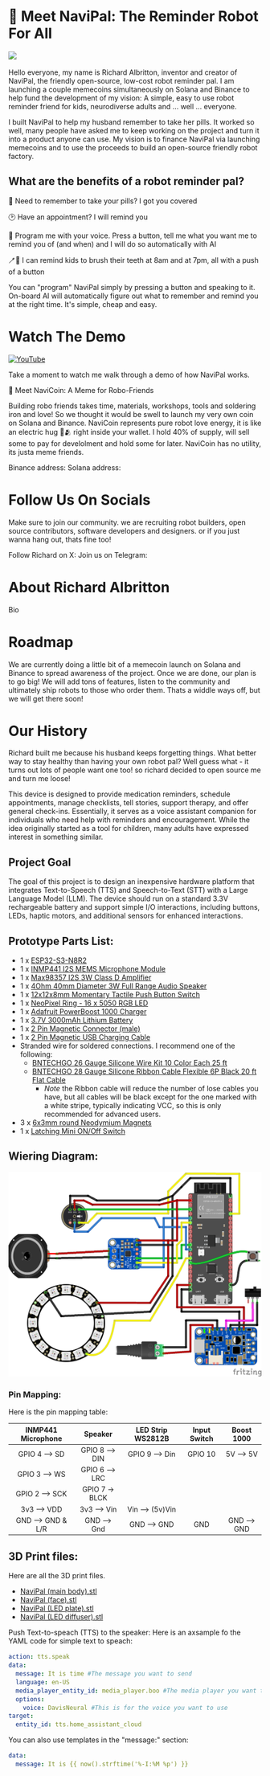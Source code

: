 # 🤖 Meet NaviPal: The Reminder Robot For All

<img src="https://github.com/rexsaurus/NaviPal/blob/main/D1AF2927-EC39-4FAE-AD07-F49C783F85D4.jpeg?raw=true" width="350"/>

Hello everyone, my name is Richard Albritton, inventor and creator of NaviPal, the friendly open-source, low-cost robot reminder pal. I am launching a couple memecoins simultaneously on Solana and Binance to help fund the development of my vision: A simple, easy to use robot reminder friend for kids, neurodiverse adults and ... well ... everyone. 

I built NaviPal to help my husband remember to take her pills. It worked so well, many people have asked me to keep working on the project and turn it into a product anyone can use. My vision is to finance NaviPal via launching memecoins and to use the proceeds to build an open-source friendly robot factory. 

## What are the benefits of a robot reminder pal?

💊 Need to remember to take your pills? I got you covered

🕑 Have an appointment? I will remind you

📣 Program me with your voice. Press a button, tell me what you want me to remind you of (and when) and I will do so automatically with AI

🪥🦷 I can remind kids to brush their teeth at 8am and at 7pm, all with a push of a button

You can "program" NaviPal simply by pressing a button and speaking to it. On-board AI will automatically figure out what to remember and remind you at the right time. It's simple, cheap and easy. 

# Watch The Demo

[![YouTube](http://i.ytimg.com/vi/SLpDSxgNKxc/hqdefault.jpg)](https://www.youtube.com/watch?v=SLpDSxgNKxc)

Take a moment to watch me walk through a demo of how NaviPal works. 

 🥰 Meet NaviCoin: A Meme for Robo-Friends



Building robo friends takes time, materials, workshops, tools and soldering iron and love! So we thought it would be swell to launch my very own coin on Solana and Binance. NaviCoin represents pure robot love energy, it is like an electric hug 🥰🫂 right inside your wallet. I hold 40% of supply, will sell some to pay for develolment and hold some for later. NaviCoin has no utility, its justa meme friends.

Binance address:
Solana address: 

# Follow Us On Socials

Make sure to join our community. we are recruiting robot builders, open source contributors, software developers and designers. or if you just wanna hang out, thats fine too!

Follow Richard on X: 
Join us on Telegram:

# About Richard Albritton

Bio 

# Roadmap

We are currently doing a little bit of a memecoin launch on Solana and Binance to spread awareness of the project. Once we are done, our plan is to go big! We will add tons of features, listen to the community and ultimately ship robots to those who order them. Thats a widdle ways off, but we will get there soon!

# Our History

Richard built me because his husband keeps forgetting things. What better way to stay healthy than having your own robot pal? Well guess what - it turns out lots of people want one too! so richard decided to open source me and turn me loose! 

This device is designed to provide medication reminders, schedule appointments, manage checklists, tell stories, support therapy, and offer general check-ins. Essentially, it serves as a voice assistant companion for individuals who need help with reminders and encouragement. While the idea originally started as a tool for children, many adults have expressed interest in something similar.



## Project Goal
The goal of this project is to design an inexpensive hardware platform that integrates Text-to-Speech (TTS) and Speech-to-Text (STT) with a Large Language Model (LLM). The device should run on a standard 3.3V rechargeable battery and support simple I/O interactions, including buttons, LEDs, haptic motors, and additional sensors for enhanced interactions.

## Prototype Parts List:

* 1 x [ESP32-S3-N8R2](https://www.amazon.com/dp/B0B6HT7V7P)
* 1 x [INMP441 I2S MEMS Microphone Module](https://www.amazon.com/dp/B09G4RNT3G)
* 1 x [Max98357 I2S 3W Class D Amplifier](https://www.amazon.com/dp/B0B4GK5R1R)
* 1 x [4Ohm 40mm Diameter 3W Full Range Audio Speaker](https://www.amazon.com/dp/B01LN8ONG4)
* 1 x [12x12x8mm Momentary Tactile Push Button Switch](https://www.amazon.com/dp/B07HBQFJ1W)
* 1 x [NeoPixel Ring - 16 x 5050 RGB LED](https://www.amazon.com/dp/B08XWFTJQ8)
* 1 x [Adafruit PowerBoost 1000 Charger](https://www.amazon.com/dp/B01BMRBTH2)
* 1 x [3.7V 3000mAh Lithium Battery](https://www.amazon.com/dp/B0BG7ZTJSR)
* 1 x [2 Pin Magnetic Connector (male)](https://www.amazon.com/dp/B0CSX6ZQ1H)
* 1 x [2 Pin Magnetic USB Charging Cable](https://www.amazon.com/dp/B0BV2RF5N4)
* Stranded wire for soldered connections. I recommend one of the following:
  - [BNTECHGO 26 Gauge Silicone Wire Kit 10 Color Each 25 ft](https://www.amazon.com/dp/B09X452TKH)
  - [BNTECHGO 28 Gauge Silicone Ribbon Cable Flexible 6P Black 20 ft Flat Cable](https://www.amazon.com/dp/B099W67FNZ)
    + *Note* the Ribbon cable will reduce the number of lose cables you have, but all cables will be black except for the one marked with a white stripe, typically indicating VCC, so this is only recommended for advanced users.
* 3 x [6x3mm round Neodymium Magnets](https://www.amazon.com/dp/B0CCXLS8QM)
* 1 x [Latching Mini ON/Off Switch](https://www.amazon.com/dp/B086L2GPGX)

## Wiering Diagram:

![This is the wireing diagram for the electronics.](/Assistive%20AI%20Toy%20-%20ESP32-S3-N8R2.png)

### Pin Mapping:

Here is the pin mapping table:

| INMP441 Microphone  |     Speaker    | LED Strip WS2812B  | Input Switch  | Boost 1000  |
|      :---:          |   :---:        |         :---:      |     :---:     |   :---:     |
| GPIO 4 --> SD       | GPIO 8 --> DIN |   GPIO 9 --> Din   |    GPIO 10    | 5V --> 5V   |
| GPIO 3 --> WS       | GPIO 6 --> LRC |                    |               |             |
| GPIO 2 --> SCK      | GPIO 7 -> BLCK |                    |               |             |
| 3v3 --> VDD         | 3v3 --> Vin    | Vin  --> (5v)Vin   |               |             |
| GND --> GND & L/R   | GND --> Gnd    | GND --> GND        | GND           | GND --> GND |

## 3D Print files:

Here are all the 3D print files.
* [NaviPal (main body).stl](/STL%20Files/NaviPal%20(main%20body).stl)
* [NaviPal (face).stl](/STL%20Files/NaviPal%20(face).stl)
* [NaviPal (LED plate).stl](/STL%20Files/NaviPal%20(LED%20plate).stl)
* [NaviPal (LED diffuser).stl](/STL%20Files/NaviPal%20(LED%20diffuser).stl)

Push Text-to-speach (TTS) to the speaker:
Here is an axsample fo the YAML code for simple text to speach:
```yaml
action: tts.speak
data:
  message: It is time #The message you want to send
  language: en-US
  media_player_entity_id: media_player.boo #The media player you want to target
  options:
    voice: DavisNeural #This is for the voice you want to use
target:
  entity_id: tts.home_assistant_cloud
```

You can also use templates in the "message:" section:
```yaml
data:
  message: It is {{ now().strftime('%-I:%M %p') }}
```
